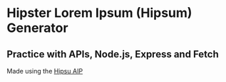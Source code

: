 # Hipster Lorem Ipsum (Hipsum) Generator
## Practice with APIs, Node.js, Express and Fetch

Made using the [Hipsu AIP](https://hipsum.co/the-api/)